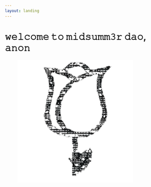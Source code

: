```yaml
---
layout: landing
---
```


# 𝚠𝚎𝚕𝚌𝚘𝚖𝚎 𝚝𝚘 𝚖𝚒𝚍𝚜𝚞𝚖𝚖𝟹𝚛 𝚍𝚊𝚘, 𝚊𝚗𝚘𝚗





<figure><img src=".gitbook/assets/sssss.png" alt="" width="360"><figcaption></figcaption></figure>

